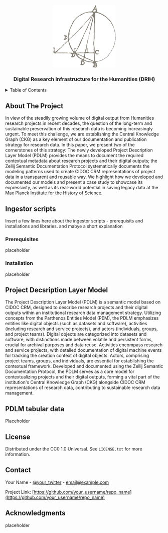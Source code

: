 <!-- Improved compatibility of back to top link: See: https://github.com/othneildrew/Best-README-Template/pull/73 -->
<a name="readme-top"></a>
<!--
*** Thanks for checking out the Best-README-Template. If you have a suggestion
*** that would make this better, please fork the repo and create a pull request
*** or simply open an issue with the tag "enhancement".
*** Don't forget to give the project a star!
*** Thanks again! Now go create something AMAZING! :D
-->



<!-- PROJECT SHIELDS -->
<!--
*** I'm using markdown "reference style" links for readability.
*** Reference links are enclosed in brackets [ ] instead of parentheses ( ).
*** See the bottom of this document for the declaration of the reference variables
*** for contributors-url, forks-url, etc. This is an optional, concise syntax you may use.
*** https://www.markdownguide.org/basic-syntax/#reference-style-links
-->
<!-- [![Contributors][contributors-shield]][contributors-url]
[![Forks][forks-shield]][forks-url]
[![Stargazers][stars-shield]][stars-url]
[![Issues][issues-shield]][issues-url]
[![MIT License][license-shield]][license-url]
[![LinkedIn][linkedin-shield]][linkedin-url] -->



<!-- PROJECT LOGO -->
<br />
<div align="center">
  <a href="https://www.mpiwg-berlin.mpg.de/">
    <img src="images/logo.png" alt="Logo" width="200" height="200">
  </a>

  <h3 align="center">Digital Research Infrastructure for the Humanities (DRIH)</h3>

  <!-- <p align="center">
    An awesome README template to jumpstart your projects!
    <br />
    <a href="https://github.com/othneildrew/Best-README-Template"><strong>Explore the docs »</strong></a>
    <br />
    <br />
    <a href="https://github.com/othneildrew/Best-README-Template">View Demo</a>
    ·
    <a href="https://github.com/othneildrew/Best-README-Template/issues">Report Bug</a>
    ·
    <a href="https://github.com/othneildrew/Best-README-Template/issues">Request Feature</a>
  </p>
</div> -->
</div>


<!-- TABLE OF CONTENTS -->
<details>
  <summary>Table of Contents</summary>
  <ol>
    <li>
      <a href="#about-the-project">About The Project</a>
    </li>
    <li>
      <a href="#ingestor-scripts">Ingestor Scripts</a>
    </li>
    <li><a href="#project-description-layer-model">Project Description Layer Model (PDLM) v.0.1</a></li>
    <li><a href="#pdlm-tabular-data">Tabular data of the PDLM v.0.1</a></li>
    <li><a href="#license">License</a></li>
    <li><a href="#contact">Contact</a></li>
    <li><a href="#acknowledgments">Acknowledgments</a></li>
  </ol>
</details>



<!-- ABOUT THE PROJECT -->
## About The Project

<!-- We could add a DRIH screenshot here? -->
<!-- [![Product Name Screen Shot][product-screenshot]](https://example.com) -->

In view of the steadily growing volume of digital output from Humanities research projects in recent decades, the question of the long-term and sustainable preservation of this research data is becoming increasingly urgent. To meet this challenge, we are establishing the Central Knowledge Graph (CKG) as a key element of our documentation and publication strategy for research data. In this paper, we present two of the cornerstones of this strategy: The newly developed Project Description Layer Model (PDLM) provides the means to document the required contextual metadata about research projects and their digital outputs; the Zellij Semantic Documentation Protocol systematically documents the modeling patterns used to create CIDOC CRM representations of project data in a transparent and reusable way. We highlight how we developed and documented our models and present a case study to showcase its expressivity, as well as its real-world potential in saving legacy data at the Max Planck Institute for the History of Science.


<!-- GETTING STARTED -->
## Ingestor scripts

Insert a few lines here about the ingestor scripts - prerequisits and installations and libraries. and mabye a short explanation

### Prerequisites
placeholder

### Installation
placeholder

<!-- USAGE EXAMPLES -->
## Project Decsription Layer Model

The Project Description Layer Model (PDLM) is a semantic model based on CIDOC CRM, designed to describe research projects and their digital outputs within an institutional research data management strategy. Utilizing concepts from the Parthenos Entities Model (PEM), the PDLM emphasizes entities like digital objects (such as datasets and software), activities (including research and service projects), and actors (individuals, groups, and project teams). Digital objects are categorized into datasets and software, with distinctions made between volatile and persistent forms, crucial for archival purposes and data reuse. Activities encompass research and service projects, with detailed documentation of digital machine events for tracking the creation context of digital objects. Actors, comprising project teams, groups, and individuals, are essential for establishing the contextual framework. Developed and documented using the Zellij Semantic Documentation Protocol, the PDLM serves as a core model for contextualizing projects and their digital outputs, forming a vital part of the institution's Central Knowledge Graph (CKG) alongside CIDOC CRM representations of research data, contributing to sustainable research data management.


<!-- ROADMAP -->
## PDLM tabular data

Placeholder





<!-- LICENSE -->
## License

Distributed under the CC0 1.0 Universal. See `LICENSE.txt` for more information.

<!-- CONTACT -->
## Contact

Your Name - [@your_twitter](https://twitter.com/your_username) - email@example.com

Project Link: [https://github.com/your_username/repo_name](https://github.com/your_username/repo_name)


<!-- ACKNOWLEDGMENTS -->
## Acknowledgments
placeholder

